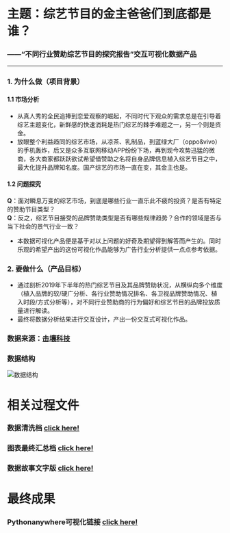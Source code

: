 # 主题：综艺节目的金主爸爸们到底都是谁？
### ——“不同行业赞助综艺节目的探究报告”交互可视化数据产品
---
### 1. 为什么做（项目背景）
#### 1.1 市场分析
- 从真人秀的全民追捧到恋爱观察的崛起，不同时代下观众的需求总是在引导着综艺主题变化，新鲜感的快速消耗是热门综艺的棘手难题之一，另一个则是资金。
- 放眼整个利益趋同的综艺市场，从凉茶、乳制品，到蓝绿大厂（oppo&vivo）的手机轰炸，后又是众多互联网移动APP纷纷下场，再到现今攻势迅猛的微商，各大商家都跃跃欲试希望借赞助之名将自身品牌信息植入综艺节目之中，最大化提升品牌知名度。国产综艺的市场一直在变，其金主也是。
#### 1.2 问题探究
**Q**：面对瞬息万变的综艺市场，到底是哪些行业一直乐此不疲的投资？是否有特定的赞助节目类型？  
**Q**：反之，综艺节目接受的品牌赞助类型是否有哪些规律趋势？合作的领域是否与当下社会的景气行业一致？
- 本数据可视化产品便是基于对以上问题的好奇及期望得到解答而产生的。同时乐观的希望产出的这份可视化作品能够为广告行业分析提供一点点参考依据。

### 2. 要做什么（产品目标）
- 通过剖析2019年下半年的热门综艺节目及其品牌赞助状况，从横纵向多个维度（植入品牌的软/硬广分析、各行业赞助情况排名、各卫视品牌赞助情况、植入时段/方式分析等），对不同行业赞助商的行为偏好和综艺节目的品牌投放质量进行解读。
- 最终将数据分析结果进行交互设计，产出一份交互式可视化作品。

### 数据来源：[击壤科技](http://www.laptry.com/)
### 数据结构
![数据结构](https://upload-images.jianshu.io/upload_images/9515896-a43007f1fb4a4117.png?imageMogr2/auto-orient/strip%7CimageView2/2/w/1240)

# 相关过程文件
### 数据清洗档 [click here!](https://github.com/Tropicalllll/Interactive_Visual_final/blob/master/%E6%95%B0%E6%8D%AE%E6%B8%85%E6%B4%97%E6%A1%A3.ipynb)
### 图表最终汇总档 [click here!](https://github.com/Tropicalllll/Interactive_Visual_final/blob/master/%E5%9B%BE%E8%A1%A8%E6%B1%87%E6%80%BB%E6%A1%A3.ipynb)
### 数据故事文字版 [click here!](https://github.com/Tropicalllll/Interactive_Visual_final/blob/master/%E6%95%B0%E6%8D%AE%E6%95%85%E4%BA%8B.txt)

# 最终成果
### Pythonanywhere可视化链接 [click here!](http://variety1.pythonanywhere.com/)
